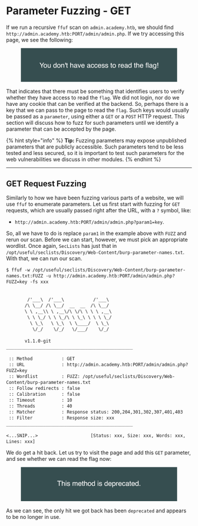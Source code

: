 # Parameter Fuzzing - GET

If we run a recursive `ffuf` scan on `admin.academy.htb`, we should find `http://admin.academy.htb:PORT/admin/admin.php`. If we try accessing this page, we see the following:

<figure><img src="../../../../.gitbook/assets/image (1) (1) (1) (1) (1) (1) (1) (1) (1) (1) (1) (1) (1) (1) (1) (1).png" alt=""><figcaption></figcaption></figure>

That indicates that there must be something that identifies users to verify whether they have access to read the `flag`. We did not login, nor do we have any cookie that can be verified at the backend. So, perhaps there is a key that we can pass to the page to read the `flag`. Such keys would usually be passed as a `parameter`, using either a `GET` or a `POST` HTTP request. This section will discuss how to fuzz for such parameters until we identify a parameter that can be accepted by the page.

{% hint style="info" %}
**Tip:** Fuzzing parameters may expose unpublished parameters that are publicly accessible. Such parameters tend to be less tested and less secured, so it is important to test such parameters for the web vulnerabilities we discuss in other modules.
{% endhint %}

***

## GET Request Fuzzing

Similarly to how we have been fuzzing various parts of a website, we will use `ffuf` to enumerate parameters. Let us first start with fuzzing for `GET` requests, which are usually passed right after the URL, with a `?` symbol, like:

* `http://admin.academy.htb:PORT/admin/admin.php?param1=key`.

So, all we have to do is replace `param1` in the example above with `FUZZ` and rerun our scan. Before we can start, however, we must pick an appropriate wordlist. Once again, `SecLists` has just that in `/opt/useful/seclists/Discovery/Web-Content/burp-parameter-names.txt`. With that, we can run our scan.

```shell-session
$ ffuf -w /opt/useful/seclists/Discovery/Web-Content/burp-parameter-names.txt:FUZZ -u http://admin.academy.htb:PORT/admin/admin.php?FUZZ=key -fs xxx


        /'___\  /'___\           /'___\       
       /\ \__/ /\ \__/  __  __  /\ \__/       
       \ \ ,__\\ \ ,__\/\ \/\ \ \ \ ,__\      
        \ \ \_/ \ \ \_/\ \ \_\ \ \ \ \_/      
         \ \_\   \ \_\  \ \____/  \ \_\       
          \/_/    \/_/   \/___/    \/_/       

       v1.1.0-git
________________________________________________

 :: Method           : GET
 :: URL              : http://admin.academy.htb:PORT/admin/admin.php?FUZZ=key
 :: Wordlist         : FUZZ: /opt/useful/seclists/Discovery/Web-Content/burp-parameter-names.txt
 :: Follow redirects : false
 :: Calibration      : false
 :: Timeout          : 10
 :: Threads          : 40
 :: Matcher          : Response status: 200,204,301,302,307,401,403
 :: Filter           : Response size: xxx
________________________________________________

<...SNIP...>                    [Status: xxx, Size: xxx, Words: xxx, Lines: xxx]
```

We do get a hit back. Let us try to visit the page and add this `GET` parameter, and see whether we can read the flag now:

<figure><img src="../../../../.gitbook/assets/image (1) (1) (1) (1) (1) (1) (1) (1) (1) (1) (1) (1) (1) (1) (1) (1) (1).png" alt=""><figcaption></figcaption></figure>

As we can see, the only hit we got back has been `deprecated` and appears to be no longer in use.
